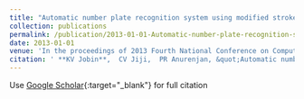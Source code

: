 ```yaml
---
title: "Automatic number plate recognition system using modified stroke width transform"
collection: publications
permalink: /publication/2013-01-01-Automatic-number-plate-recognition-system-using-modified-stroke-width-transform
date: 2013-01-01
venue: 'In the proceedings of 2013 Fourth National Conference on Computer Vision, Pattern Recognition, Image Processing and Graphics (NCVPRIPG)'
citation: ' **KV Jobin**,  CV Jiji,  PR Anurenjan, &quot;Automatic number plate recognition system using modified stroke width transform.&quot; In the proceedings of 2013 Fourth National Conference on Computer Vision, Pattern Recognition, Image Processing and Graphics (NCVPRIPG), 2013.'
---
```

Use [Google Scholar](https://scholar.google.com/scholar?q=Automatic+number+plate+recognition+system+using+modified+stroke+width+transform){:target="_blank"} for full citation